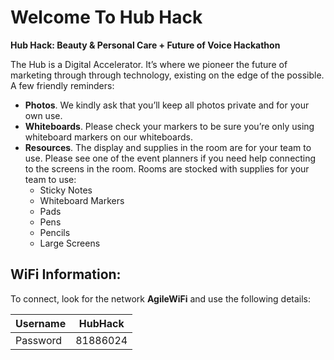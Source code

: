 # Welcome To Hub Hack

**Hub Hack: Beauty & Personal Care + Future of Voice Hackathon**

The Hub is a Digital Accelerator. It’s where we pioneer the future of marketing through through technology, existing on the edge of the possible. A few friendly reminders: 

- **Photos**. We kindly ask that you’ll keep all photos private and for your own use.
- **Whiteboards**. Please check your markers to be sure you’re only using whiteboard markers on our whiteboards.
- **Resources**. The display and supplies in the room are for your team to use. Please see one of the event planners if you need help connecting to the screens in the room. Rooms are stocked with supplies for your team to use:
  - Sticky Notes
  - Whiteboard Markers
  - Pads
  - Pens 
  - Pencils
  - Large Screens

## WiFi Information:

To connect, look for the network **AgileWiFi** and use the following details:

| Username | HubHack  |
| -------- | -------- |
| Password | 81886024 |